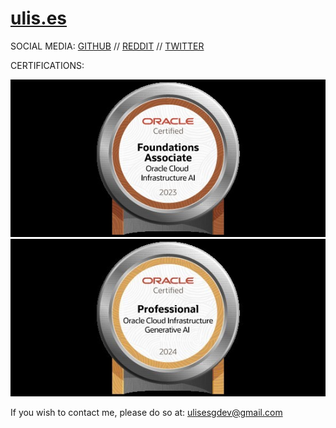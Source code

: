 # [ulis.es](https://ulis.es)
SOCIAL MEDIA:
<a href="https://github.com/ulisesdeveloper" target="_blank">GITHUB</a> // <a href="https://reddit.com/user/ulisesdeveloper" target="_blank">REDDIT</a> // <a href="https://x.com/ulisesdev" target="_blank">TWITTER</a>

CERTIFICATIONS:

![aicert](/imgs/cert/OCI23AIFCA.jpg) ![genaicert](/imgs/cert/OCI2024GAIOCP.jpg)


If you wish to contact me, please do so at: <a href="ulisesgdev@gmail.com" target="_blank">ulisesgdev@gmail.com</a>

